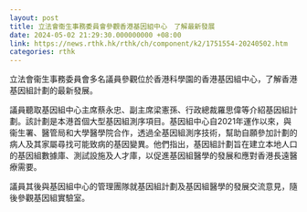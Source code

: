 ```yaml
---
layout: post
title: 立法會衞生事務委員會參觀香港基因組中心　了解最新發展
date: 2024-05-02 21:29:30.000000000 +08:00
link: https://news.rthk.hk/rthk/ch/component/k2/1751554-20240502.htm
categories: rthk
---
```


立法會衞生事務委員會多名議員參觀位於香港科學園的香港基因組中心，了解香港基因組計劃的最新發展。

議員聽取基因組中心主席蔡永忠、副主席梁憲孫、行政總裁羅思偉等介紹基因組計劃。該計劃是本港首個大型基因組測序項目。基因組中心自2021年運作以來，與衞生署、醫管局和大學醫學院合作，透過全基因組測序技術，幫助自願參加計劃的病人及其家屬尋找可能致病的基因變異。他們指出，基因組計劃旨在建立本地人口的基因組數據庫、測試設施及人才庫，以促進基因組醫學的發展和應對香港長遠醫療需要。

議員其後與基因組中心的管理團隊就基因組計劃及基因組醫學的發展交流意見，隨後參觀基因組實驗室。
